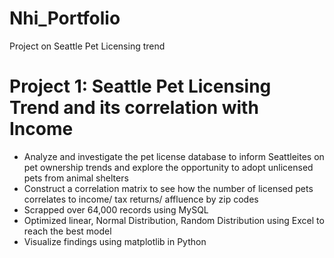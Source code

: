 # Nhi_Portfolio
Project on Seattle Pet Licensing trend
# Project 1: Seattle Pet Licensing Trend and its correlation with Income
* Analyze and investigate the pet license database to inform Seattleites on pet ownership trends and explore the opportunity to adopt unlicensed pets from animal shelters
* Construct a correlation matrix to see how the number of licensed pets correlates to income/ tax returns/ affluence by zip codes
* Scrapped over 64,000 records using MySQL 
* Optimized linear, Normal Distribution, Random Distribution using Excel to reach the best model
* Visualize findings using matplotlib in Python
